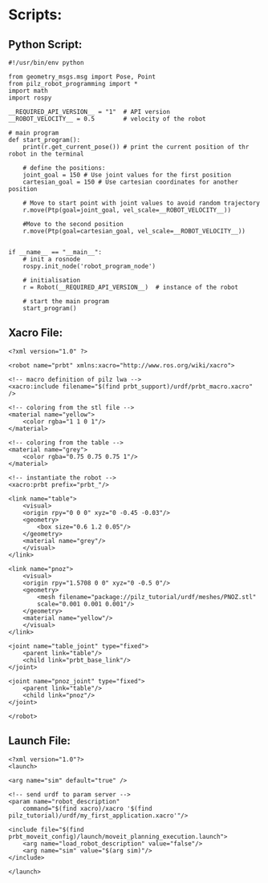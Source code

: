 # Scripts:

## Python Script:
    #!/usr/bin/env python

    from geometry_msgs.msg import Pose, Point
    from pilz_robot_programming import *
    import math
    import rospy

    __REQUIRED_API_VERSION__ = "1"  # API version
    __ROBOT_VELOCITY__ = 0.5        # velocity of the robot

    # main program
    def start_program():
        print(r.get_current_pose()) # print the current position of thr robot in the terminal

        # define the positions:
        joint_goal = 150 # Use joint values for the first position
        cartesian_goal = 150 # Use cartesian coordinates for another position
        
        # Move to start point with joint values to avoid random trajectory
        r.move(Ptp(goal=joint_goal, vel_scale=__ROBOT_VELOCITY__))

        #Move to the second position
        r.move(Ptp(goal=cartesian_goal, vel_scale=__ROBOT_VELOCITY__))


    if __name__ == "__main__":
        # init a rosnode
        rospy.init_node('robot_program_node')

        # initialisation
        r = Robot(__REQUIRED_API_VERSION__)  # instance of the robot

        # start the main program
        start_program()

## Xacro File:
    <?xml version="1.0" ?>

    <robot name="prbt" xmlns:xacro="http://www.ros.org/wiki/xacro">

    <!-- macro definition of pilz lwa -->
    <xacro:include filename="$(find prbt_support)/urdf/prbt_macro.xacro" />

    <!-- coloring from the stl file -->
    <material name="yellow">
        <color rgba="1 1 0 1"/>
    </material>

    <!-- coloring from the table -->
    <material name="grey">
        <color rgba="0.75 0.75 0.75 1"/>
    </material>

    <!-- instantiate the robot -->
    <xacro:prbt prefix="prbt_"/>

    <link name="table">
        <visual>
        <origin rpy="0 0 0" xyz="0 -0.45 -0.03"/>
        <geometry>
            <box size="0.6 1.2 0.05"/>
        </geometry>
        <material name="grey"/>
        </visual>
    </link>

    <link name="pnoz">
        <visual>
        <origin rpy="1.5708 0 0" xyz="0 -0.5 0"/>
        <geometry>
            <mesh filename="package://pilz_tutorial/urdf/meshes/PNOZ.stl"
            scale="0.001 0.001 0.001"/>
        </geometry>
        <material name="yellow"/>
        </visual>
    </link>

    <joint name="table_joint" type="fixed">
        <parent link="table"/>
        <child link="prbt_base_link"/>
    </joint>

    <joint name="pnoz_joint" type="fixed">
        <parent link="table"/>
        <child link="pnoz"/>
    </joint>
    
    </robot>

## Launch File:
    <?xml version="1.0"?>
    <launch>

    <arg name="sim" default="true" />

    <!-- send urdf to param server -->
    <param name="robot_description"
        command="$(find xacro)/xacro '$(find pilz_tutorial)/urdf/my_first_application.xacro'"/>

    <include file="$(find prbt_moveit_config)/launch/moveit_planning_execution.launch">
        <arg name="load_robot_description" value="false"/>
        <arg name="sim" value="$(arg sim)"/>
    </include>

    </launch>